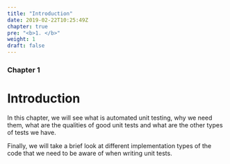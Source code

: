 ```yaml
---
title: "Introduction"
date: 2019-02-22T10:25:49Z
chapter: true
pre: "<b>1. </b>"
weight: 1
draft: false
---
```


### Chapter 1

# Introduction

In this chapter, we will see what is automated unit testing, why we need them, what are the qualities of good unit tests and what are the other types of tests we have. 

Finally, we will take a brief look at different implementation types of the code that we need to be aware of when writing unit tests.